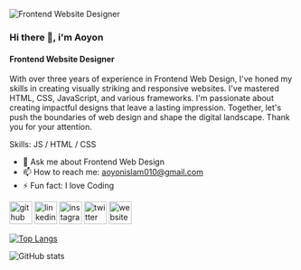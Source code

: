 ![Frontend Website Designer](https://media.licdn.com/dms/image/D5616AQGvmu0NlnIBpQ/profile-displaybackgroundimage-shrink_350_1400/0/1684706342475?e=1693440000&v=beta&t=0qKb-oj64CLQbM7b4xoIs6TS10F7sgsTmjzIWDt3gX0)
### Hi there 👋, i'm Aoyon
#### Frontend Website Designer

With over three years of experience in Frontend Web Design, I've honed my skills in creating visually striking and responsive websites. I've mastered HTML, CSS, JavaScript, and various frameworks. I'm passionate about creating impactful designs that leave a lasting impression. Together, let's push the boundaries of web design and shape the digital landscape. Thank you for your attention.

Skills: JS /  HTML / CSS

- 💬 Ask me about Frontend Web Design 
- 📫 How to reach me: aoyonislam010@gmail.com 
- ⚡ Fun fact: I love Coding 


[<img src='https://cdn.jsdelivr.net/npm/simple-icons@3.0.1/icons/github.svg' alt='github' height='40'>](https://github.com/AoyonDev)  [<img src='https://cdn.jsdelivr.net/npm/simple-icons@3.0.1/icons/linkedin.svg' alt='linkedin' height='40'>](https://www.linkedin.com/in/aoyonislam/)  [<img src='https://cdn.jsdelivr.net/npm/simple-icons@3.0.1/icons/instagram.svg' alt='instagram' height='40'>](https://www.instagram.com/CoderAoyon/)  [<img src='https://cdn.jsdelivr.net/npm/simple-icons@3.0.1/icons/twitter.svg' alt='twitter' height='40'>](https://twitter.com/aoyon99)  [<img src='https://cdn.jsdelivr.net/npm/simple-icons@3.0.1/icons/icloud.svg' alt='website' height='40'>](https://aoyondev.github.io/aoyon-dev/)  

[![Top Langs](https://github-readme-stats.vercel.app/api/top-langs/?username=AoyonDev)](https://github.com/anuraghazra/github-readme-stats)

![GitHub stats](https://github-readme-stats.vercel.app/api?username=AoyonDev&show_icons=true&count_private=true)  
